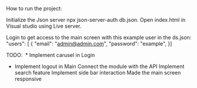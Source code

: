 How to run the project:

Initialize the Json server npx json-server-auth db.json.
Open index.html in Visual studio using Live server.

Login to get access to the main screen with this example user in the ds.json:
"users": [ { "email": "admin@admin.com", "password": "example", }]

TODO:
 * Implement carusel in Login 
 * Implement logout in Main 
Connect the module with the API
Implement search feature 
Implement side bar interaction 
Made the main screen responsive